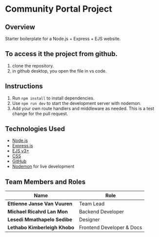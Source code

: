 # Community Portal Project

## Overview

Starter boilerplate for a Node.js + Express + EJS website.

## To access it the project from github.
1. clone the repository.
2. in github desktop, you open the file in vs code.

## Instructions

1. Run `npm install` to install dependencies.
2. Use `npm run dev` to start the development server with nodemon.
3. Add your own route handlers and middleware as needed.
This is a test change for the pull request.


## Technologies Used

- [Node.js](https://nodejs.org/)
- [Express.js](https://expressjs.com/)
- [EJS v3+](https://ejs.co/)
- [CSS](https://developer.mozilla.org/en-US/docs/Web/CSS)
- [GitHub](https://github.com/)
- [Nodemon](https://www.npmjs.com/package/nodemon) for live development

## Team Members and Roles

| Name                          | Role                         |
|-------------------------------|------------------------------|
| **Ettienne Janse Van Vuuren** | Team Lead                    | 
| **Michael Ricahrd Lan Mon**   | Backend Developer            | 
| **Lesedi Mmathapelo Sedibe**  | Designer                     | 
| **Lethabo Kimberleigh Khobo** | Frontend Developer & Docs    |